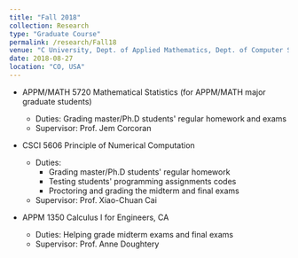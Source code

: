 ```yaml
---
title: "Fall 2018"
collection: Research
type: "Graduate Course"
permalink: /research/Fall18
venue: "C University, Dept. of Applied Mathematics, Dept. of Computer Science"
date: 2018-08-27
location: "CO, USA"
---
```


* APPM/MATH 5720 Mathematical Statistics (for APPM/MATH major graduate students)
  * Duties: Grading master/Ph.D students' regular homework and exams
  * Supervisor: Prof. Jem Corcoran

* CSCI 5606 Principle of Numerical Computation
  * Duties:  
    * Grading master/Ph.D students' regular homework
    * Testing students' programming assignments codes
    * Proctoring and grading the midterm and final exams
  * Supervisor: Prof. Xiao-Chuan Cai

* APPM 1350 Calculus I for Engineers, CA
  * Duties: Helping grade midterm exams and final exams
  * Supervisor: Prof. Anne Doughtery
